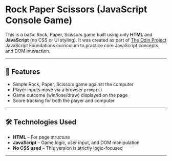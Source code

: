 # Rock Paper Scissors (JavaScript Console Game)

This is a basic Rock, Paper, Scissors game built using only **HTML** and **JavaScript** (no CSS or UI styling). It was created as part of [The Odin Project](https://www.theodinproject.com/) JavaScript Foundations curriculum to practice core JavaScript concepts and DOM interaction.

---

## 📌 Features

- Simple Rock, Paper, Scissors game against the computer
- Player inputs move via a browser `prompt()`
- Game outcome (win/lose/draw) displayed on the page
- Score tracking for both the player and computer

---

## 🛠 Technologies Used

- **HTML** – For page structure  
- **JavaScript** – Game logic, user input, and DOM manipulation  
- **No CSS used** – This version is strictly logic-focused

---

